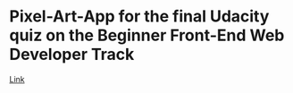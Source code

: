 # Pixel-Art-App for the final Udacity quiz on the Beginner Front-End Web Developer Track
<a href = 'https://github.com/EziamakaNV/Pixel-Art-Maker'>Link</a>
